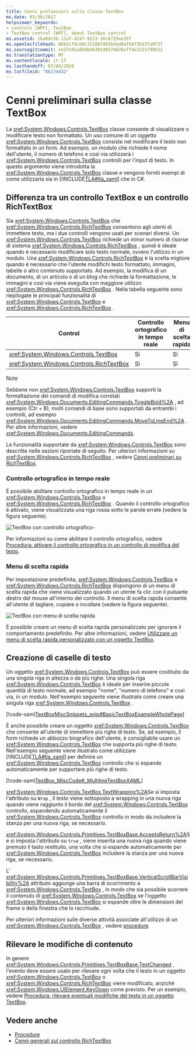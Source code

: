 ```yaml
---
title: Cenni preliminari sulla classe TextBox
ms.date: 03/30/2017
helpviewer_keywords:
- controls [WPF], TextBox
- TextBox control [WPF], about TextBox control
ms.assetid: 1ba6dc5b-11a7-4247-9213-36c6729ee35f
ms.openlocfilehash: 86b2cf8cb0c72186fd92bdad0af6bf5bd3fa9f3f
ms.sourcegitcommit: cb27c01a8b0b4630148374638aff4e2221f90b22
ms.translationtype: MT
ms.contentlocale: it-IT
ms.lasthandoff: 07/09/2020
ms.locfileid: "86174432"
---
```

# <a name="textbox-overview"></a>Cenni preliminari sulla classe TextBox
La <xref:System.Windows.Controls.TextBox> classe consente di visualizzare o modificare testo non formattato. Un uso comune di un oggetto <xref:System.Windows.Controls.TextBox> consiste nel modificare il testo non formattato in un form. Ad esempio, un modulo che richiede il nome dell'utente, il numero di telefono e così via utilizzerà i <xref:System.Windows.Controls.TextBox> controlli per l'input di testo. In questo argomento viene introdotta la <xref:System.Windows.Controls.TextBox> classe e vengono forniti esempi di come utilizzarla sia in [!INCLUDE[TLA#tla_xaml](../../../../includes/tlasharptla-xaml-md.md)] che in C#.  

<a name="textbox_or_richtextbox"></a>
## <a name="textbox-or-richtextbox"></a>Differenza tra un controllo TextBox e un controllo RichTextBox  
 Sia <xref:System.Windows.Controls.TextBox> che <xref:System.Windows.Controls.RichTextBox> consentono agli utenti di immettere testo, ma i due controlli vengono usati per scenari diversi. Un <xref:System.Windows.Controls.TextBox> richiede un minor numero di risorse di sistema <xref:System.Windows.Controls.RichTextBox> , quindi è ideale quando è necessario modificare solo testo normale, ovvero l'utilizzo in un modulo. Una <xref:System.Windows.Controls.RichTextBox> è la scelta migliore quando è necessario che l'utente modifichi testo formattato, immagini, tabelle o altro contenuto supportato. Ad esempio, la modifica di un documento, di un articolo o di un blog che richiede la formattazione, le immagini e così via viene eseguita con maggiore utilizzo <xref:System.Windows.Controls.RichTextBox> . Nella tabella seguente sono riepilogate le principali funzionalità di <xref:System.Windows.Controls.TextBox> e <xref:System.Windows.Controls.RichTextBox> .  
  
|Control|Controllo ortografico in tempo reale|Menu di scelta rapida|Formattazione di comandi come <xref:System.Windows.Documents.EditingCommands.ToggleBold%2A> (Ctr + B)|<xref:System.Windows.Documents.FlowDocument>contenuto come immagini, paragrafi, tabelle e così via.|  
|-------------|------------------------------|------------------|------------------------------------------------------------------------------------------------------------------------------------------------------------------------------------------------------|--------------------------------------------------------------------------------------------------------------------------------------------------------------------------------------------------|  
|<xref:System.Windows.Controls.TextBox>|Sì|Sì|No|No.|  
|<xref:System.Windows.Controls.RichTextBox>|Sì|Sì|Sì (vedere [Cenni preliminari sul controllo RichTextBox](richtextbox-overview.md))|Sì (vedere [Cenni preliminari sul controllo RichTextBox](richtextbox-overview.md))|  
  
> [!NOTE]
> Sebbene non <xref:System.Windows.Controls.TextBox> supporti la formattazione dei comandi di modifica correlati <xref:System.Windows.Documents.EditingCommands.ToggleBold%2A> , ad esempio (Ctr + B), molti comandi di base sono supportati da entrambi i controlli, ad esempio <xref:System.Windows.Documents.EditingCommands.MoveToLineEnd%2A> . Per altre informazioni, vedere <xref:System.Windows.Documents.EditingCommands>.  
  
 Le funzionalità supportate da <xref:System.Windows.Controls.TextBox> sono descritte nelle sezioni riportate di seguito. Per ulteriori informazioni su <xref:System.Windows.Controls.RichTextBox> , vedere [Cenni preliminari su RichTextBox](richtextbox-overview.md).  
  
### <a name="real-time-spellchecking"></a>Controllo ortografico in tempo reale  
 È possibile abilitare controllo ortografico in tempo reale in un <xref:System.Windows.Controls.TextBox> o <xref:System.Windows.Controls.RichTextBox> . Quando il controllo ortografico è attivato, viene visualizzata una riga rossa sotto le parole errate (vedere la figura seguente).  
  
 ![TextBox con controllo ortografico&#45;](./media/editing-textbox-with-spellchecking.png "Editing_TextBox_with_Spellchecking")  
  
 Per informazioni su come abilitare il controllo ortografico, vedere [Procedura: attivare il controllo ortografico in un controllo di modifica del testo](how-to-enable-spell-checking-in-a-text-editing-control.md).  
  
### <a name="context-menu"></a>Menu di scelta rapida  
 Per impostazione predefinita, <xref:System.Windows.Controls.TextBox> e <xref:System.Windows.Controls.RichTextBox> dispongono di un menu di scelta rapida che viene visualizzato quando un utente fa clic con il pulsante destro del mouse all'interno del controllo. Il menu di scelta rapida consente all'utente di tagliare, copiare o incollare (vedere la figura seguente).  
  
 ![TextBox con menu di scelta rapida](./media/editing-textbox-with-context-menu.png "Editing_TextBox_with_Context_Menu")  
  
 È possibile creare un menu di scelta rapida personalizzato per ignorare il comportamento predefinito. Per altre informazioni, vedere [Utilizzare un menu di scelta rapida personalizzato con un oggetto TextBox](how-to-use-a-custom-context-menu-with-a-textbox.md).  
  
<a name="creating_textboxes"></a>
## <a name="creating-textboxes"></a>Creazione di caselle di testo  
 Un oggetto <xref:System.Windows.Controls.TextBox> può essere costituito da una singola riga in altezza o da più righe. Una singola riga <xref:System.Windows.Controls.TextBox> è ideale per inserire piccole quantità di testo normale, ad esempio "nome", "numero di telefono" e così via, in un modulo. Nell'esempio seguente viene illustrato come creare una singola riga <xref:System.Windows.Controls.TextBox> .  
  
 [!code-xaml[TextBoxMiscSnippets_snip#BasicTextBoxExampleWholePage](~/samples/snippets/csharp/VS_Snippets_Wpf/TextBoxMiscSnippets_snip/csharp/basictextboxexample.xaml#basictextboxexamplewholepage)]  
  
 È anche possibile creare un oggetto <xref:System.Windows.Controls.TextBox> che consente all'utente di immettere più righe di testo. Se, ad esempio, il form richiede un abbozzo biografico dell'utente, è consigliabile usare un <xref:System.Windows.Controls.TextBox> che supporta più righe di testo. Nell'esempio seguente viene illustrato come utilizzare [!INCLUDE[TLA#tla_xaml](../../../../includes/tlasharptla-xaml-md.md)] per definire un <xref:System.Windows.Controls.TextBox> controllo che si espande automaticamente per supportare più righe di testo.  
  
 [!code-xaml[TextBox_MiscCode#_MultilineTextBoxXAML](~/samples/snippets/csharp/VS_Snippets_Wpf/TextBox_MiscCode/CSharp/Window1.xaml#_multilinetextboxxaml)]  
  
 <xref:System.Windows.Controls.TextBox.TextWrapping%2A>Se si imposta l'attributo su `Wrap` , il testo viene sottoposto a wrapping in una nuova riga quando viene raggiunto il bordo del <xref:System.Windows.Controls.TextBox> controllo, espandendo automaticamente il <xref:System.Windows.Controls.TextBox> controllo in modo da includere la stanza per una nuova riga, se necessario.  
  
 <xref:System.Windows.Controls.Primitives.TextBoxBase.AcceptsReturn%2A>Se si imposta l'attributo su `true` , viene inserita una nuova riga quando viene premuto il tasto restituito, una volta che si espande automaticamente per <xref:System.Windows.Controls.TextBox> includere la stanza per una nuova riga, se necessario.  
  
 L' <xref:System.Windows.Controls.Primitives.TextBoxBase.VerticalScrollBarVisibility%2A> attributo aggiunge una barra di scorrimento a <xref:System.Windows.Controls.TextBox> , in modo che sia possibile scorrere il contenuto di <xref:System.Windows.Controls.TextBox> se l'oggetto <xref:System.Windows.Controls.TextBox> si espande oltre le dimensioni del frame o della finestra che lo racchiude.  
  
 Per ulteriori informazioni sulle diverse attività associate all'utilizzo di un <xref:System.Windows.Controls.TextBox> , vedere [procedure](textbox-how-to-topics.md).  
  
<a name="editing_commands"></a>
## <a name="detect-when-content-changes"></a>Rilevare le modifiche di contenuto  
 In genere <xref:System.Windows.Controls.Primitives.TextBoxBase.TextChanged> , l'evento deve essere usato per rilevare ogni volta che il testo in un oggetto <xref:System.Windows.Controls.TextBox> o <xref:System.Windows.Controls.RichTextBox> viene modificato, anziché <xref:System.Windows.UIElement.KeyDown> come previsto. Per un esempio, vedere [Procedura: rilevare eventuali modifiche del testo in un oggetto TextBox](how-to-detect-when-text-in-a-textbox-has-changed.md).  
  
## <a name="see-also"></a>Vedere anche

- [Procedure](textbox-how-to-topics.md)
- [Cenni generali sul controllo RichTextBox](richtextbox-overview.md)
